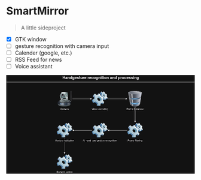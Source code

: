 # SmartMirror

> A little sideproject 

- [x] GTK window
- [ ] gesture recognition with camera input
- [ ] Calender (google, etc.)
- [ ] RSS Feed for news 
- [ ] Voice assistant

![handgesture-recognition-and-processing](readme/handgesture-recognition-and-processing.png) 
